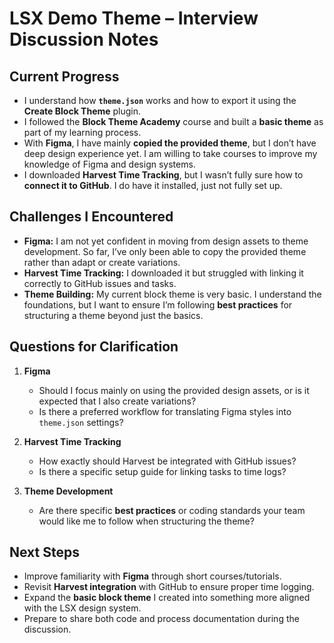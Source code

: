 # LSX Demo Theme – Interview Discussion Notes

## Current Progress

- I understand how **`theme.json`** works and how to export it using the **Create Block Theme** plugin.  
- I followed the **Block Theme Academy** course and built a **basic theme** as part of my learning process.  
- With **Figma**, I have mainly **copied the provided theme**, but I don’t have deep design experience yet. I am willing to take courses to improve my knowledge of Figma and design systems.  
- I downloaded **Harvest Time Tracking**, but I wasn’t fully sure how to **connect it to GitHub**. I do have it installed, just not fully set up.  

## Challenges I Encountered

- **Figma:** I am not yet confident in moving from design assets to theme development. So far, I’ve only been able to copy the provided theme rather than adapt or create variations.  
- **Harvest Time Tracking:** I downloaded it but struggled with linking it correctly to GitHub issues and tasks.  
- **Theme Building:** My current block theme is very basic. I understand the foundations, but I want to ensure I’m following **best practices** for structuring a theme beyond just the basics.  

## Questions for Clarification

1. **Figma**  
   - Should I focus mainly on using the provided design assets, or is it expected that I also create variations?  
   - Is there a preferred workflow for translating Figma styles into `theme.json` settings?  

2. **Harvest Time Tracking**  
   - How exactly should Harvest be integrated with GitHub issues?  
   - Is there a specific setup guide for linking tasks to time logs?  

3. **Theme Development**  
   - Are there specific **best practices** or coding standards your team would like me to follow when structuring the theme?

## Next Steps

- Improve familiarity with **Figma** through short courses/tutorials.  
- Revisit **Harvest integration** with GitHub to ensure proper time logging.  
- Expand the **basic block theme** I created into something more aligned with the LSX design system.  
- Prepare to share both code and process documentation during the discussion.  
